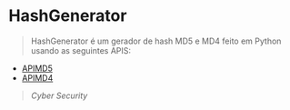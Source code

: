 # HashGenerator

> HashGenerator é um gerador de hash MD5 e MD4 feito em Python usando as seguintes APIS:

- [APIMD5](https://api.hashify.net/hash/md5/hex?value=)
- [APIMD4](https://api.hashify.net/hash/md4/hex?value=)

> _Cyber Security_
